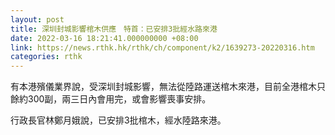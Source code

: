 ```yaml
---
layout: post
title: 深圳封城影響棺木供應　特首：已安排3批經水路來港
date: 2022-03-16 18:21:41.000000000 +08:00
link: https://news.rthk.hk/rthk/ch/component/k2/1639273-20220316.htm
categories: rthk
---
```


有本港殯儀業界說，受深圳封城影響，無法從陸路運送棺木來港，目前全港棺木只餘約300副，兩三日內會用完，或會影響喪事安排。

行政長官林鄭月娥說，已安排3批棺木，經水陸路來港。
